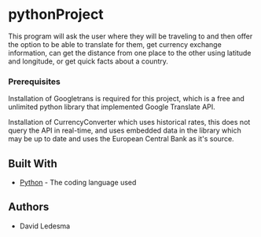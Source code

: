 # pythonProject

This program will ask the user where they will be traveling to and then offer the option to 
be able to translate for them, get currency exchange information, can get the distance from 
one place to the other using latitude and longitude, or get quick facts about a country.


### Prerequisites

Installation of Googletrans is required for this project, which is a free and unlimited python
library that implemented Google Translate API.

Installation of CurrencyConverter which uses historical rates, this does not query the API in
real-time, and uses embedded data in the library which may be up to date and uses the European
Central Bank as it's source.



## Built With

* [Python](https://www.python.org/) - The coding language used

## Authors

* David Ledesma
